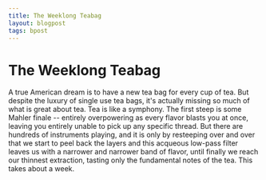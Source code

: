 ```yaml
---
title: The Weeklong Teabag
layout: blogpost
tags: bpost
---
```


# The Weeklong Teabag

A true American dream is to have a new tea bag for every cup of tea. But despite the luxury of single use tea bags, it's actually missing so much of what is great about tea. Tea is like a symphony. The first steep is some Mahler finale -- entirely overpowering as every flavor blasts you at once, leaving you entirely unable to pick up any specific thread. But there are hundreds of instruments playing, and it is only by resteeping over and over that we start to peel back the layers and this acqueous low-pass filter leaves us with a narrower and narrower band of flavor, until finally we reach our thinnest extraction, tasting only the fundamental notes of the tea. This takes about a week.
